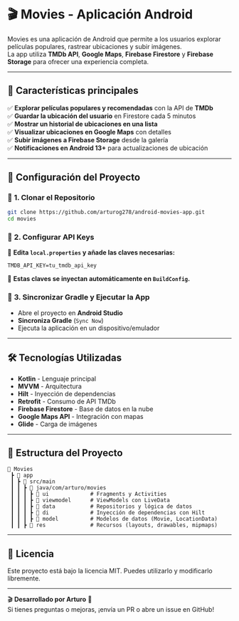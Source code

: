 

 # 🎬 Movies - Aplicación Android
 
 Movies es una aplicación de Android que permite a los usuarios explorar películas populares, rastrear ubicaciones y subir imágenes.  
 La app utiliza **TMDb API**, **Google Maps**, **Firebase Firestore** y **Firebase Storage** para ofrecer una experiencia completa.
 
 ---
 
 ## 🚀 **Características principales**
 ✅ **Explorar películas populares y recomendadas** con la API de **TMDb**  
 ✅ **Guardar la ubicación del usuario** en Firestore cada 5 minutos  
 ✅ **Mostrar un historial de ubicaciones en una lista**  
 ✅ **Visualizar ubicaciones en Google Maps** con detalles  
 ✅ **Subir imágenes a Firebase Storage** desde la galería  
 ✅ **Notificaciones en Android 13+** para actualizaciones de ubicación
 
 ---
 
 ## 📲 **Configuración del Proyecto**
 ### 🔹 **1. Clonar el Repositorio**
 ```bash
 git clone https://github.com/arturog278/android-movies-app.git
 cd movies
 ```
 
 ### 🔹 **2. Configurar API Keys**
 📌 **Edita `local.properties` y añade las claves necesarias:**
 ```
 TMDB_API_KEY=tu_tmdb_api_key
 ```
 📌 **Estas claves se inyectan automáticamente en `BuildConfig`.**
 
 ### 🔹 **3. Sincronizar Gradle y Ejecutar la App**
 - Abre el proyecto en **Android Studio**
 - **Sincroniza Gradle** (`Sync Now`)
 - Ejecuta la aplicación en un dispositivo/emulador
 
 ---
 
 ## 🛠 **Tecnologías Utilizadas**
 - **Kotlin** - Lenguaje principal
 - **MVVM** - Arquitectura
 - **Hilt** - Inyección de dependencias
 - **Retrofit** - Consumo de API TMDb
 - **Firebase Firestore** - Base de datos en la nube
 - **Google Maps API** - Integración con mapas
 - **Glide** - Carga de imágenes
 
 ---
 
 ## 📌 **Estructura del Proyecto**
 ```
 📂 Movies
  ┣ 📂 app
  ┃ ┣ 📂 src/main
  ┃ ┃ ┣ 📂 java/com/arturo/movies
  ┃ ┃ ┃ ┣ 📂 ui             # Fragments y Activities
  ┃ ┃ ┃ ┣ 📂 viewmodel      # ViewModels con LiveData
  ┃ ┃ ┃ ┣ 📂 data           # Repositorios y lógica de datos
  ┃ ┃ ┃ ┣ 📂 di             # Inyección de dependencias con Hilt
  ┃ ┃ ┃ ┣ 📂 model          # Modelos de datos (Movie, LocationData)
  ┃ ┃ ┣ 📂 res              # Recursos (layouts, drawables, mipmaps)
 ```
 
 ---
 
 ## 📄 **Licencia**
 Este proyecto está bajo la licencia MIT. Puedes utilizarlo y modificarlo libremente.
 
 ---
 
 🎬 **Desarrollado por Arturo** 🚀  
 Si tienes preguntas o mejoras, ¡envía un PR o abre un issue en GitHub!